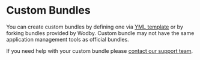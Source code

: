 # Custom Bundles

You can create custom bundles by defining one via [YML template](../tamplate.md) or by forking bundles provided by Wodby. Custom bundle may not have the same application management tools as official bundles.

If you need help with your custom bundle please [contact our support team](../../product/support.md).